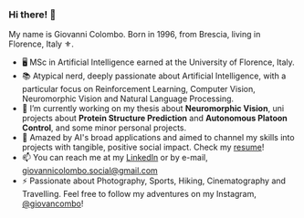 ### Hi there! 👋

My name is Giovanni Colombo. Born in 1996, from Brescia, living in Florence, Italy ⚜️.

- 🖥️ MSc in Artificial Intelligence earned at the University of Florence, Italy.
- 📚 Atypical nerd, deeply passionate about Artificial Intelligence, with a particular focus on Reinforcement Learning, Computer Vision, Neuromorphic Vision and Natural Language Processing.
- 🔭 I’m currently working on my thesis about **Neuromorphic Vision**, uni projects about **Protein Structure Prediction** and **Autonomous Platoon Control**, and some minor personal projects.
- 🚀 Amazed by AI's broad applications and aimed to channel my skills into projects with tangible, positive social impact. Check my [resume](https://github.com/giovancombo/giovancombo/blob/main/resume.pdf)!
- 📫 You can reach me at my [LinkedIn](https://www.linkedin.com/in/aigiovancombo/) or by e-mail, giovannicolombo.social@gmail.com
- ⚡ Passionate about Photography, Sports, Hiking, Cinematography and Travelling. Feel free to follow my adventures on my Instagram, [@giovancombo](https://www.instagram.com/giovancombo/)!
